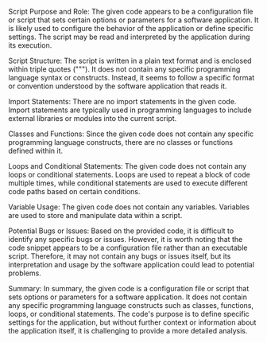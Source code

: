 Script Purpose and Role:
The given code appears to be a configuration file or script that sets certain options or parameters for a software application. It is likely used to configure the behavior of the application or define specific settings. The script may be read and interpreted by the application during its execution.

Script Structure:
The script is written in a plain text format and is enclosed within triple quotes ("""). It does not contain any specific programming language syntax or constructs. Instead, it seems to follow a specific format or convention understood by the software application that reads it.

Import Statements:
There are no import statements in the given code. Import statements are typically used in programming languages to include external libraries or modules into the current script.

Classes and Functions:
Since the given code does not contain any specific programming language constructs, there are no classes or functions defined within it.

Loops and Conditional Statements:
The given code does not contain any loops or conditional statements. Loops are used to repeat a block of code multiple times, while conditional statements are used to execute different code paths based on certain conditions.

Variable Usage:
The given code does not contain any variables. Variables are used to store and manipulate data within a script.

Potential Bugs or Issues:
Based on the provided code, it is difficult to identify any specific bugs or issues. However, it is worth noting that the code snippet appears to be a configuration file rather than an executable script. Therefore, it may not contain any bugs or issues itself, but its interpretation and usage by the software application could lead to potential problems.

Summary:
In summary, the given code is a configuration file or script that sets options or parameters for a software application. It does not contain any specific programming language constructs such as classes, functions, loops, or conditional statements. The code's purpose is to define specific settings for the application, but without further context or information about the application itself, it is challenging to provide a more detailed analysis.